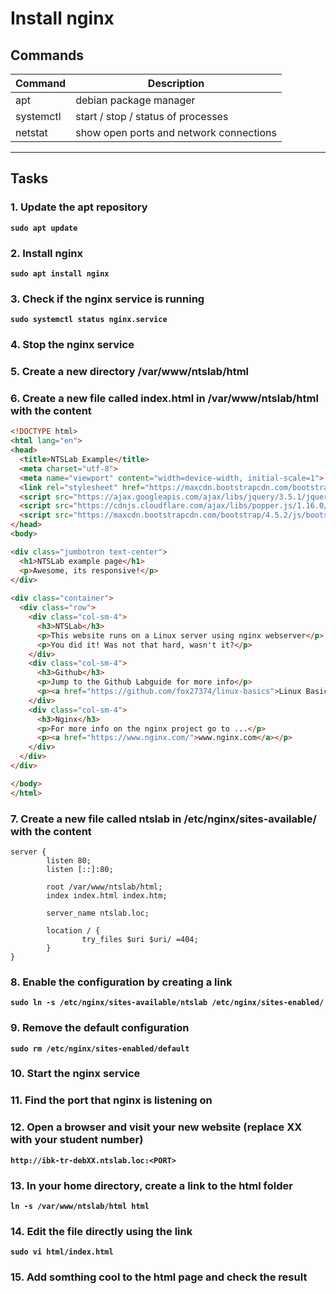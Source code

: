 # Install nginx
## Commands
| Command | Description |
| --- | --- |
| apt | debian package manager |
| systemctl| start / stop / status of processes |
| netstat | show open ports and network connections |
---

## Tasks
### 1. Update the apt repository
**`sudo apt update`**  

### 2. Install nginx
**`sudo apt install nginx`**  

### 3. Check if the nginx service is running
**`sudo systemctl status nginx.service`**

### 4. Stop the nginx service
### 5. Create a new directory /var/www/ntslab/html
### 6. Create a new file called **index.html** in /var/www/ntslab/html with the content
```html
<!DOCTYPE html>
<html lang="en">
<head>
  <title>NTSLab Example</title>
  <meta charset="utf-8">
  <meta name="viewport" content="width=device-width, initial-scale=1">
  <link rel="stylesheet" href="https://maxcdn.bootstrapcdn.com/bootstrap/4.5.2/css/bootstrap.min.css">
  <script src="https://ajax.googleapis.com/ajax/libs/jquery/3.5.1/jquery.min.js"></script>
  <script src="https://cdnjs.cloudflare.com/ajax/libs/popper.js/1.16.0/umd/popper.min.js"></script>
  <script src="https://maxcdn.bootstrapcdn.com/bootstrap/4.5.2/js/bootstrap.min.js"></script>
</head>
<body>

<div class="jumbotron text-center">
  <h1>NTSLab example page</h1>
  <p>Awesome, its responsive!</p> 
</div>
  
<div class="container">
  <div class="row">
    <div class="col-sm-4">
      <h3>NTSLab</h3>
      <p>This website runs on a Linux server using nginx webserver</p>
      <p>You did it! Was not that hard, wasn't it?</p>
    </div>
    <div class="col-sm-4">
      <h3>Github</h3>
      <p>Jump to the Github Labguide for more info</p>
      <p><a href="https://github.com/fox27374/linux-basics">Linux Basics</a></p>
    </div>
    <div class="col-sm-4">
      <h3>Nginx</h3>        
      <p>For more info on the nginx project go to ...</p>
      <p><a href="https://www.nginx.com/">www.nginx.com</a></p>
    </div>
  </div>
</div>

</body>
</html>
```

### 7. Create a new file called **ntslab** in /etc/nginx/sites-available/ with the content
```
server {
        listen 80;
        listen [::]:80;

        root /var/www/ntslab/html;
        index index.html index.htm;

        server_name ntslab.loc;

        location / {
                try_files $uri $uri/ =404;
        }
}
```
### 8. Enable the configuration by creating a link
**`sudo ln -s /etc/nginx/sites-available/ntslab /etc/nginx/sites-enabled/`**

### 9. Remove the default configuration
**`sudo rm /etc/nginx/sites-enabled/default`**

### 10. Start the nginx service
### 11. Find the port that nginx is listening on
### 12. Open a browser and visit your new website (replace XX with your student number)
**`http://ibk-tr-debXX.ntslab.loc:<PORT>`**

### 13. In your home directory, create a link to the html folder
**`ln -s /var/www/ntslab/html html`**

### 14. Edit the file directly using the link
**`sudo vi html/index.html`**

### 15. Add somthing cool to the html page and check the result
